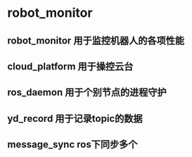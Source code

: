 # robot_monitor
## robot_monitor 用于监控机器人的各项性能   
## cloud_platform  用于操控云台
## ros_daemon 用于个别节点的进程守护
## yd_record 用于记录topic的数据
## message_sync ros下同步多个
